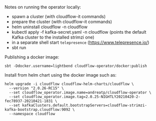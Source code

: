 Notes on running the operator locally:

 - spawn a cluster (with cloudflow-it commands)
 - prepare the cluster (with cloudflow-it commands)
 - helm uninstall cloudflow -n cloudflow
 - kubectl apply -f kafka-secret.yaml -n cloudflow (points the default Kafka cluster to the installed strimzi one)
 - in a separate shell start `telepresence` (https://www.telepresence.io/)
 - sbt run

Publishing a docker image:

```
sbt -Ddocker.username=lightbend cloudflow-operator/docker:publish
```

Install from helm chart using the docker image such as:
```
helm upgrade -i cloudflow cloudflow-helm-charts/cloudflow \
  --version "2.0.26-RC15" \
  --set cloudflow_operator.image.name=andreatp/cloudflow-operator \
  --set cloudflow_operator.image.tag=2.0.25-NIGHTLY20210420-2-fec78937-20210421-1831 \
  --set kafkaClusters.default.bootstrapServers=cloudflow-strimzi-kafka-bootstrap.cloudflow:9092 \
  --namespace cloudflow
```
